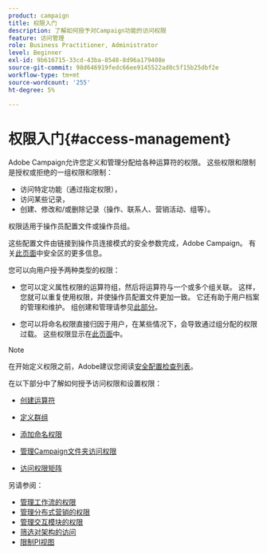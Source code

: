 ```yaml
---
product: campaign
title: 权限入门
description: 了解如何授予对Campaign功能的访问权限
feature: 访问管理
role: Business Practitioner, Administrator
level: Beginner
exl-id: 9b616715-33cd-43ba-8548-8d96a179408e
source-git-commit: 98d646919fedc66ee9145522ad0c5f15b25dbf2e
workflow-type: tm+mt
source-wordcount: '255'
ht-degree: 5%

---
```


# 权限入门{#access-management}

Adobe Campaign允许您定义和管理分配给各种运算符的权限。 这些权限和限制是授权或拒绝的一组权限和限制：

* 访问特定功能（通过指定权限），
* 访问某些记录，
* 创建、修改和/或删除记录（操作、联系人、营销活动、组等）。

权限适用于操作员配置文件或操作员组。

这些配置文件由链接到操作员连接模式的安全参数完成，Adobe Campaign。 有关[此页面](../../installation/using/security-zones.md)中安全区的更多信息。

您可以向用户授予两种类型的权限：

* 您可以定义属性权限的运算符组，然后将运算符与一个或多个组关联。 这样，您就可以重复使用权限，并使操作员配置文件更加一致。 它还有助于用户档案的管理和维护。 组创建和管理请参见[此部分](access-management-groups.md)。

* 您可以将命名权限直接归因于用户，在某些情况下，会导致通过组分配的权限过载。 这些权限显示在[此页面](access-management-named-rights.md)中。

>[!NOTE]
>
>在开始定义权限之前，Adobe建议您阅读[安全配置检查列表](https://helpx.adobe.com/cn/campaign/kb/acc-security.html)。

在以下部分中了解如何授予访问权限和设置权限：

* [创建运算符](access-management-operators.md)

* [定义群组](access-management-groups.md)

* [添加命名权限](access-management-named-rights.md)

* [管理Campaign文件夹访问权限](access-management-folders.md)

* [访问权限矩阵](access-management-named-rights.md#access-rights-matrix)


另请参阅：

* [管理工作流的权限](../../workflow/using/managing-rights.md)
* [管理分布式营销的权限](../../campaign/using/about-distributed-marketing.md#operators-and-entities)
* [管理交互模块的权限](../../interaction/using/operator-profiles.md)
* [筛选对架构的访问](../../configuration/using/filtering-schemas.md)
* [限制PI视图](../../configuration/using/restricting-pii-view.md)
